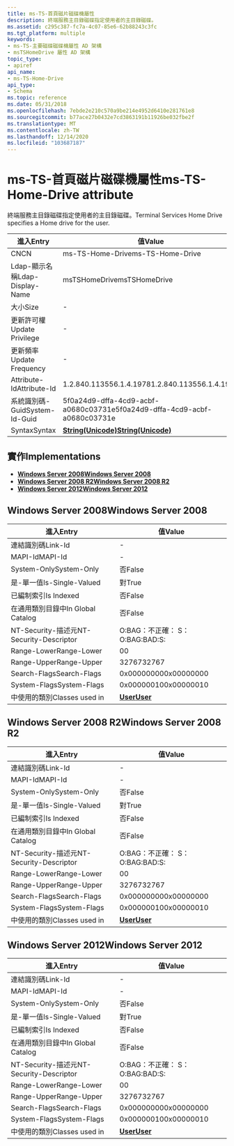 ```yaml
---
title: ms-TS-首頁磁片磁碟機屬性
description: 終端服務主目錄磁碟指定使用者的主目錄磁碟。
ms.assetid: c295c387-fc7a-4c07-85e6-62b88243c3fc
ms.tgt_platform: multiple
keywords:
- ms-TS-主要磁碟磁碟機屬性 AD 架構
- msTSHomeDrive 屬性 AD 架構
topic_type:
- apiref
api_name:
- ms-TS-Home-Drive
api_type:
- Schema
ms.topic: reference
ms.date: 05/31/2018
ms.openlocfilehash: 7ebde2e210c570a9be214e4952d6410e281761e8
ms.sourcegitcommit: b77ace27b0432e7cd3863191b11926be032fbe2f
ms.translationtype: MT
ms.contentlocale: zh-TW
ms.lasthandoff: 12/14/2020
ms.locfileid: "103687187"
---
```

# <a name="ms-ts-home-drive-attribute"></a><span data-ttu-id="21fcc-105">ms-TS-首頁磁片磁碟機屬性</span><span class="sxs-lookup"><span data-stu-id="21fcc-105">ms-TS-Home-Drive attribute</span></span>

<span data-ttu-id="21fcc-106">終端服務主目錄磁碟指定使用者的主目錄磁碟。</span><span class="sxs-lookup"><span data-stu-id="21fcc-106">Terminal Services Home Drive specifies a Home drive for the user.</span></span>



| <span data-ttu-id="21fcc-107">進入</span><span class="sxs-lookup"><span data-stu-id="21fcc-107">Entry</span></span> | <span data-ttu-id="21fcc-108">值</span><span class="sxs-lookup"><span data-stu-id="21fcc-108">Value</span></span> |
|-------------------|---------------------------------------------|
| <span data-ttu-id="21fcc-109">CN</span><span class="sxs-lookup"><span data-stu-id="21fcc-109">CN</span></span>                | <span data-ttu-id="21fcc-110">ms-TS-Home-Drive</span><span class="sxs-lookup"><span data-stu-id="21fcc-110">ms-TS-Home-Drive</span></span>                            |
| <span data-ttu-id="21fcc-111">Ldap-顯示名稱</span><span class="sxs-lookup"><span data-stu-id="21fcc-111">Ldap-Display-Name</span></span> | <span data-ttu-id="21fcc-112">msTSHomeDrive</span><span class="sxs-lookup"><span data-stu-id="21fcc-112">msTSHomeDrive</span></span>                               |
| <span data-ttu-id="21fcc-113">大小</span><span class="sxs-lookup"><span data-stu-id="21fcc-113">Size</span></span>              | \-                                          |
| <span data-ttu-id="21fcc-114">更新許可權</span><span class="sxs-lookup"><span data-stu-id="21fcc-114">Update Privilege</span></span>  | \-                                          |
| <span data-ttu-id="21fcc-115">更新頻率</span><span class="sxs-lookup"><span data-stu-id="21fcc-115">Update Frequency</span></span>  | \-                                          |
| <span data-ttu-id="21fcc-116">Attribute-Id</span><span class="sxs-lookup"><span data-stu-id="21fcc-116">Attribute-Id</span></span>      | <span data-ttu-id="21fcc-117">1.2.840.113556.1.4.1978</span><span class="sxs-lookup"><span data-stu-id="21fcc-117">1.2.840.113556.1.4.1978</span></span>                     |
| <span data-ttu-id="21fcc-118">系統識別碼-Guid</span><span class="sxs-lookup"><span data-stu-id="21fcc-118">System-Id-Guid</span></span>    | <span data-ttu-id="21fcc-119">5f0a24d9-dffa-4cd9-acbf-a0680c03731e</span><span class="sxs-lookup"><span data-stu-id="21fcc-119">5f0a24d9-dffa-4cd9-acbf-a0680c03731e</span></span>        |
| <span data-ttu-id="21fcc-120">Syntax</span><span class="sxs-lookup"><span data-stu-id="21fcc-120">Syntax</span></span>            | [<span data-ttu-id="21fcc-121">**String(Unicode)**</span><span class="sxs-lookup"><span data-stu-id="21fcc-121">**String(Unicode)**</span></span>](s-string-unicode.md) |



## <a name="implementations"></a><span data-ttu-id="21fcc-122">實作</span><span class="sxs-lookup"><span data-stu-id="21fcc-122">Implementations</span></span>

-   [<span data-ttu-id="21fcc-123">**Windows Server 2008**</span><span class="sxs-lookup"><span data-stu-id="21fcc-123">**Windows Server 2008**</span></span>](#windows-server-2008)
-   [<span data-ttu-id="21fcc-124">**Windows Server 2008 R2**</span><span class="sxs-lookup"><span data-stu-id="21fcc-124">**Windows Server 2008 R2**</span></span>](#windows-server-2008-r2)
-   [<span data-ttu-id="21fcc-125">**Windows Server 2012**</span><span class="sxs-lookup"><span data-stu-id="21fcc-125">**Windows Server 2012**</span></span>](#windows-server-2012)

## <a name="windows-server-2008"></a><span data-ttu-id="21fcc-126">Windows Server 2008</span><span class="sxs-lookup"><span data-stu-id="21fcc-126">Windows Server 2008</span></span>



| <span data-ttu-id="21fcc-127">進入</span><span class="sxs-lookup"><span data-stu-id="21fcc-127">Entry</span></span> | <span data-ttu-id="21fcc-128">值</span><span class="sxs-lookup"><span data-stu-id="21fcc-128">Value</span></span> |
|------------------------|-----------------------------------|
| <span data-ttu-id="21fcc-129">連結識別碼</span><span class="sxs-lookup"><span data-stu-id="21fcc-129">Link-Id</span></span>                | \-                                |
| <span data-ttu-id="21fcc-130">MAPI-Id</span><span class="sxs-lookup"><span data-stu-id="21fcc-130">MAPI-Id</span></span>                | \-                                |
| <span data-ttu-id="21fcc-131">System-Only</span><span class="sxs-lookup"><span data-stu-id="21fcc-131">System-Only</span></span>            | <span data-ttu-id="21fcc-132">否</span><span class="sxs-lookup"><span data-stu-id="21fcc-132">False</span></span>                             |
| <span data-ttu-id="21fcc-133">是-單一值</span><span class="sxs-lookup"><span data-stu-id="21fcc-133">Is-Single-Valued</span></span>       | <span data-ttu-id="21fcc-134">對</span><span class="sxs-lookup"><span data-stu-id="21fcc-134">True</span></span>                              |
| <span data-ttu-id="21fcc-135">已編制索引</span><span class="sxs-lookup"><span data-stu-id="21fcc-135">Is Indexed</span></span>             | <span data-ttu-id="21fcc-136">否</span><span class="sxs-lookup"><span data-stu-id="21fcc-136">False</span></span>                             |
| <span data-ttu-id="21fcc-137">在通用類別目錄中</span><span class="sxs-lookup"><span data-stu-id="21fcc-137">In Global Catalog</span></span>      | <span data-ttu-id="21fcc-138">否</span><span class="sxs-lookup"><span data-stu-id="21fcc-138">False</span></span>                             |
| <span data-ttu-id="21fcc-139">NT-Security-描述元</span><span class="sxs-lookup"><span data-stu-id="21fcc-139">NT-Security-Descriptor</span></span> | <span data-ttu-id="21fcc-140">O:BAG：不正確： S：</span><span class="sxs-lookup"><span data-stu-id="21fcc-140">O:BAG:BAD:S:</span></span>                      |
| <span data-ttu-id="21fcc-141">Range-Lower</span><span class="sxs-lookup"><span data-stu-id="21fcc-141">Range-Lower</span></span>            | <span data-ttu-id="21fcc-142">0</span><span class="sxs-lookup"><span data-stu-id="21fcc-142">0</span></span>                                 |
| <span data-ttu-id="21fcc-143">Range-Upper</span><span class="sxs-lookup"><span data-stu-id="21fcc-143">Range-Upper</span></span>            | <span data-ttu-id="21fcc-144">32767</span><span class="sxs-lookup"><span data-stu-id="21fcc-144">32767</span></span>                             |
| <span data-ttu-id="21fcc-145">Search-Flags</span><span class="sxs-lookup"><span data-stu-id="21fcc-145">Search-Flags</span></span>           | <span data-ttu-id="21fcc-146">0x00000000</span><span class="sxs-lookup"><span data-stu-id="21fcc-146">0x00000000</span></span>                        |
| <span data-ttu-id="21fcc-147">System-Flags</span><span class="sxs-lookup"><span data-stu-id="21fcc-147">System-Flags</span></span>           | <span data-ttu-id="21fcc-148">0x00000010</span><span class="sxs-lookup"><span data-stu-id="21fcc-148">0x00000010</span></span>                        |
| <span data-ttu-id="21fcc-149">中使用的類別</span><span class="sxs-lookup"><span data-stu-id="21fcc-149">Classes used in</span></span>        | [<span data-ttu-id="21fcc-150">**User**</span><span class="sxs-lookup"><span data-stu-id="21fcc-150">**User**</span></span>](c-user.md)<br/> |



## <a name="windows-server-2008-r2"></a><span data-ttu-id="21fcc-151">Windows Server 2008 R2</span><span class="sxs-lookup"><span data-stu-id="21fcc-151">Windows Server 2008 R2</span></span>



| <span data-ttu-id="21fcc-152">進入</span><span class="sxs-lookup"><span data-stu-id="21fcc-152">Entry</span></span> | <span data-ttu-id="21fcc-153">值</span><span class="sxs-lookup"><span data-stu-id="21fcc-153">Value</span></span> |
|------------------------|-----------------------------------|
| <span data-ttu-id="21fcc-154">連結識別碼</span><span class="sxs-lookup"><span data-stu-id="21fcc-154">Link-Id</span></span>                | \-                                |
| <span data-ttu-id="21fcc-155">MAPI-Id</span><span class="sxs-lookup"><span data-stu-id="21fcc-155">MAPI-Id</span></span>                | \-                                |
| <span data-ttu-id="21fcc-156">System-Only</span><span class="sxs-lookup"><span data-stu-id="21fcc-156">System-Only</span></span>            | <span data-ttu-id="21fcc-157">否</span><span class="sxs-lookup"><span data-stu-id="21fcc-157">False</span></span>                             |
| <span data-ttu-id="21fcc-158">是-單一值</span><span class="sxs-lookup"><span data-stu-id="21fcc-158">Is-Single-Valued</span></span>       | <span data-ttu-id="21fcc-159">對</span><span class="sxs-lookup"><span data-stu-id="21fcc-159">True</span></span>                              |
| <span data-ttu-id="21fcc-160">已編制索引</span><span class="sxs-lookup"><span data-stu-id="21fcc-160">Is Indexed</span></span>             | <span data-ttu-id="21fcc-161">否</span><span class="sxs-lookup"><span data-stu-id="21fcc-161">False</span></span>                             |
| <span data-ttu-id="21fcc-162">在通用類別目錄中</span><span class="sxs-lookup"><span data-stu-id="21fcc-162">In Global Catalog</span></span>      | <span data-ttu-id="21fcc-163">否</span><span class="sxs-lookup"><span data-stu-id="21fcc-163">False</span></span>                             |
| <span data-ttu-id="21fcc-164">NT-Security-描述元</span><span class="sxs-lookup"><span data-stu-id="21fcc-164">NT-Security-Descriptor</span></span> | <span data-ttu-id="21fcc-165">O:BAG：不正確： S：</span><span class="sxs-lookup"><span data-stu-id="21fcc-165">O:BAG:BAD:S:</span></span>                      |
| <span data-ttu-id="21fcc-166">Range-Lower</span><span class="sxs-lookup"><span data-stu-id="21fcc-166">Range-Lower</span></span>            | <span data-ttu-id="21fcc-167">0</span><span class="sxs-lookup"><span data-stu-id="21fcc-167">0</span></span>                                 |
| <span data-ttu-id="21fcc-168">Range-Upper</span><span class="sxs-lookup"><span data-stu-id="21fcc-168">Range-Upper</span></span>            | <span data-ttu-id="21fcc-169">32767</span><span class="sxs-lookup"><span data-stu-id="21fcc-169">32767</span></span>                             |
| <span data-ttu-id="21fcc-170">Search-Flags</span><span class="sxs-lookup"><span data-stu-id="21fcc-170">Search-Flags</span></span>           | <span data-ttu-id="21fcc-171">0x00000000</span><span class="sxs-lookup"><span data-stu-id="21fcc-171">0x00000000</span></span>                        |
| <span data-ttu-id="21fcc-172">System-Flags</span><span class="sxs-lookup"><span data-stu-id="21fcc-172">System-Flags</span></span>           | <span data-ttu-id="21fcc-173">0x00000010</span><span class="sxs-lookup"><span data-stu-id="21fcc-173">0x00000010</span></span>                        |
| <span data-ttu-id="21fcc-174">中使用的類別</span><span class="sxs-lookup"><span data-stu-id="21fcc-174">Classes used in</span></span>        | [<span data-ttu-id="21fcc-175">**User**</span><span class="sxs-lookup"><span data-stu-id="21fcc-175">**User**</span></span>](c-user.md)<br/> |



## <a name="windows-server-2012"></a><span data-ttu-id="21fcc-176">Windows Server 2012</span><span class="sxs-lookup"><span data-stu-id="21fcc-176">Windows Server 2012</span></span>



| <span data-ttu-id="21fcc-177">進入</span><span class="sxs-lookup"><span data-stu-id="21fcc-177">Entry</span></span> | <span data-ttu-id="21fcc-178">值</span><span class="sxs-lookup"><span data-stu-id="21fcc-178">Value</span></span> |
|------------------------|-----------------------------------|
| <span data-ttu-id="21fcc-179">連結識別碼</span><span class="sxs-lookup"><span data-stu-id="21fcc-179">Link-Id</span></span>                | \-                                |
| <span data-ttu-id="21fcc-180">MAPI-Id</span><span class="sxs-lookup"><span data-stu-id="21fcc-180">MAPI-Id</span></span>                | \-                                |
| <span data-ttu-id="21fcc-181">System-Only</span><span class="sxs-lookup"><span data-stu-id="21fcc-181">System-Only</span></span>            | <span data-ttu-id="21fcc-182">否</span><span class="sxs-lookup"><span data-stu-id="21fcc-182">False</span></span>                             |
| <span data-ttu-id="21fcc-183">是-單一值</span><span class="sxs-lookup"><span data-stu-id="21fcc-183">Is-Single-Valued</span></span>       | <span data-ttu-id="21fcc-184">對</span><span class="sxs-lookup"><span data-stu-id="21fcc-184">True</span></span>                              |
| <span data-ttu-id="21fcc-185">已編制索引</span><span class="sxs-lookup"><span data-stu-id="21fcc-185">Is Indexed</span></span>             | <span data-ttu-id="21fcc-186">否</span><span class="sxs-lookup"><span data-stu-id="21fcc-186">False</span></span>                             |
| <span data-ttu-id="21fcc-187">在通用類別目錄中</span><span class="sxs-lookup"><span data-stu-id="21fcc-187">In Global Catalog</span></span>      | <span data-ttu-id="21fcc-188">否</span><span class="sxs-lookup"><span data-stu-id="21fcc-188">False</span></span>                             |
| <span data-ttu-id="21fcc-189">NT-Security-描述元</span><span class="sxs-lookup"><span data-stu-id="21fcc-189">NT-Security-Descriptor</span></span> | <span data-ttu-id="21fcc-190">O:BAG：不正確： S：</span><span class="sxs-lookup"><span data-stu-id="21fcc-190">O:BAG:BAD:S:</span></span>                      |
| <span data-ttu-id="21fcc-191">Range-Lower</span><span class="sxs-lookup"><span data-stu-id="21fcc-191">Range-Lower</span></span>            | <span data-ttu-id="21fcc-192">0</span><span class="sxs-lookup"><span data-stu-id="21fcc-192">0</span></span>                                 |
| <span data-ttu-id="21fcc-193">Range-Upper</span><span class="sxs-lookup"><span data-stu-id="21fcc-193">Range-Upper</span></span>            | <span data-ttu-id="21fcc-194">32767</span><span class="sxs-lookup"><span data-stu-id="21fcc-194">32767</span></span>                             |
| <span data-ttu-id="21fcc-195">Search-Flags</span><span class="sxs-lookup"><span data-stu-id="21fcc-195">Search-Flags</span></span>           | <span data-ttu-id="21fcc-196">0x00000000</span><span class="sxs-lookup"><span data-stu-id="21fcc-196">0x00000000</span></span>                        |
| <span data-ttu-id="21fcc-197">System-Flags</span><span class="sxs-lookup"><span data-stu-id="21fcc-197">System-Flags</span></span>           | <span data-ttu-id="21fcc-198">0x00000010</span><span class="sxs-lookup"><span data-stu-id="21fcc-198">0x00000010</span></span>                        |
| <span data-ttu-id="21fcc-199">中使用的類別</span><span class="sxs-lookup"><span data-stu-id="21fcc-199">Classes used in</span></span>        | [<span data-ttu-id="21fcc-200">**User**</span><span class="sxs-lookup"><span data-stu-id="21fcc-200">**User**</span></span>](c-user.md)<br/> |



 

 





